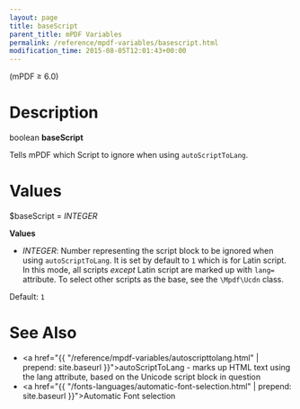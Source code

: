 ```yaml
---
layout: page
title: baseScript
parent_title: mPDF Variables
permalink: /reference/mpdf-variables/basescript.html
modification_time: 2015-08-05T12:01:43+00:00
---
```


(mPDF &ge; 6.0)

# Description

boolean **baseScript**

Tells mPDF which Script to ignore when using `autoScriptToLang`.

# Values

<span class="parameter">$baseScript</span> = *<span class="smallblock">INTEGER</span>*

**Values**

* *<span class="smallblock">INTEGER</span>*:  Number representing the
  script block to be ignored when using `autoScriptToLang`. It is set by default to `1` which is for Latin script.
  In this mode, all scripts *except* Latin script are marked up with `lang=` attribute. To select other scripts as the base,
  see the `\Mpdf\Ucdn` class.

Default: `1`

# See Also

- <a href="{{ "/reference/mpdf-variables/autoscripttolang.html" | prepend: site.baseurl }}">autoScriptToLang</a> - marks up HTML text using the lang attribute, based on the Unicode script block in question
- <a href="{{ "/fonts-languages/automatic-font-selection.html" | prepend: site.baseurl }}">Automatic Font selection</a>
